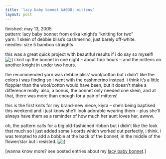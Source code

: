 ```yaml
---
title: 'lacy baby bonnet &#038; mittens'
layout: post
---
```


<div class="slideshow">
  <txp:jmr_gallery category="296" />
</div>

finished: may 13, 2005  
pattern: lacy baby bonnet from erika knight&#8217;s &#8220;knitting for two&#8221;  
yarn: 1 skein of debbie bliss&#8217;s cashmerino, just barely off-white.   
needles: size 5 bamboo straights 

this was a great quick project with beautiful results if i do say so myself! <img src="http://localhost:8888/wordpress/wp-includes/images/smilies/icon_wink.gif" alt=";)" class="wp-smiley" /> i knit up the bonnet in one night &#8211; about four hours &#8211; and the mittens on another knight in under two hours. 

the recommended yarn was debbie bliss&#8217; wool/cotton but i didn&#8217;t like the colors i was finding so i went with the cashmerino instead. i think it&#8217;s a little floppier than the wool/cotton would have been, but it doesn&#8217;t make a difference really. also, a bonus, the bonnet only needed one skein, and at that, there was more than enough for a pair of mittens!

this is the first knits for my brand-new niece, kiyra &#8211; she&#8217;s being baptised this weekend and i just know she&#8217;ll look adorable wearing them &#8211; plus she&#8217;ll always have them as a reminder of how much her aunt loves her, awww.

oh, the pattern calls for a big old-fashioned ribbon but i didn&#8217;t like the look that much so i just added some i-cords which worked out perfectly, i think. i was tempted to add a bobble at the back of the bonnet, in the middle of the flower/star but i resisted. <img src="http://localhost:8888/wordpress/wp-includes/images/smilies/icon_wink.gif" alt=";)" class="wp-smiley" />

[wanna know more? see posted entries about my [lacy baby bonnet][1].]

 [1]: http://mellowtrouble.net/journal/?c=lacy+baby+bonnet